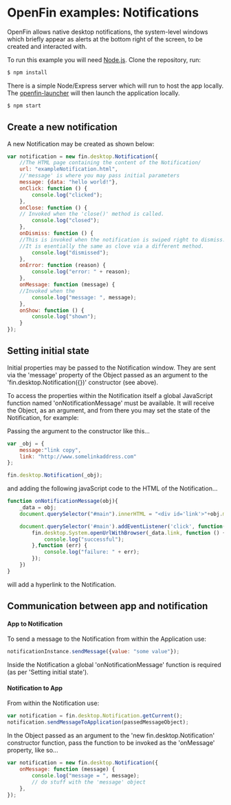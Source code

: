 # OpenFin examples: Notifications

OpenFin allows native desktop notifications, the system-level windows which briefly appear as alerts at the bottom right of the screen, to be created and interacted with. 

To run this example you will need [Node.js](https://nodejs.org/en/download). Clone the repository, run:

```javascript
$ npm install
```
There is a simple Node/Express server which will run to host the app locally. The [openfin-launcher](https://www.npmjs.com/package/openfin-launcher) will then launch the application locally.

```javascript
$ npm start
```

## Create a new notification
A new Notification may be created as shown below:

```javascript
var notification = new fin.desktop.Notification({
	//The HTML page containing the content of the Notification/
	url: "exampleNotification.html",
	//'message' is where you may pass initial parameters
	message: {data: "hello world!"},
	onClick: function () {
		console.log("clicked");
	},
	onClose: function () {
	// Invoked when the 'close()' method is called.
		console.log("closed");
	},
	onDismiss: function () {
	//This is invoked when the notification is swiped right to dismiss. 
	//It is esentially the same as clove via a different method.
		console.log("dismissed");
	},
	onError: function (reason) {
		console.log("error: " + reason);
	},
	onMessage: function (message) {
	//Invoked when the 
		console.log("message: ", message);
	},
	onShow: function () {
		console.log("shown");
	}
});
```
## Setting initial state
Initial properties may be passed to the Notification window. They are sent via the 'message' property of the Object passed as an argument to the 'fin.desktop.Notification({})' constructor (see above). 

To access the properties within the Notification itself a global JavaScript function named 'onNotificationMessage' must be available. It will receive the Object, as an argument, and from there you may set the state of the Notification, for example:

Passing the argument to the constructor like this...

```javascript
var _obj = {
	message:"link copy",
	link: "http://www.somelinkaddress.com"
};

fin.desktop.Notification(_obj);
```
and adding the following javaScript code to the HTML of the Notification...

```javascript
function onNotificationMessage(obj){
    _data = obj;
    document.querySelector("#main").innerHTML = "<div id='link'>"+obj.message+" </div>";

    document.querySelector('#main').addEventListener('click', function(e){
        fin.desktop.System.openUrlWithBrowser(_data.link, function () {
            console.log("successful");
        },function (err) {
            console.log("failure: " + err);
        });
    })
}

```

will add a hyperlink to the Notification.

## Communication between app and notification
#### App to Notification
To send a message to the Notification from within the Application use:

```javascript
notificationInstance.sendMessage({value: "some value"});
```
 Inside the Notification a global 'onNotificationMessage' function is required (as per 'Setting initial state'). 

#### Notification to App
From within the Notification use:

```javascript
var notification = fin.desktop.Notification.getCurrent();
notification.sendMessageToApplication(passedMessageObject);
```
In the Object passed as an argument to the 'new fin.desktop.Notification' constructor function, pass the function to be invoked as the 'onMessage' property, like so...

```javascript
var notification = new fin.desktop.Notification({
	onMessage: function (message) {
		console.log("message = ", message);
		// do stuff with the 'message' object
	},
});
```
